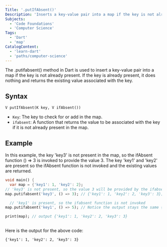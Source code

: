 ```yaml
---
Title: '.putIfAbsent()'
Description: 'Inserts a key-value pair into a map if the key is not already present.'
Subjects:
  - 'Code Foundations'
  - 'Computer Science'
Tags:
  - 'Dart'
  - 'map'
CatalogContent:
  - 'learn-dart'
  - 'paths/computer-science'
---
```


The .putifabsent() method in Dart is used to insert a key-value pair into a map if the key is not already present. If the key is already present, it does nothing and returns the existing value associated with the key.

## Syntax

```pseudo
V putIfAbsent(K key, V ifAbsent())
```

- `Key`: The key to check for or add in the map.
- `ifabsent`: A function that returns the value to be associated with the key if it is not already present in the map.

## Example

In this example, the key 'key3' is not present in the map, so the ifAbsent function () => 3 is invoked to provide the value 3. The key 'key1' and 'key2' are present so the ifAbsent function is not invoked and the existing values are returned.

```dart
void main() {
  var map = {'key1': 1, 'key2': 2};
// 'key3' is not present, so the value 3 will be provided by the ifabsent function
map.putifabsent('key3', () => 3); // {'key1': 1, 'key2': 2, 'key3': 3};

  // 'key1' is present, so the ifabsent function is not invoked
map.putifabsent('key1', () => 5); // Notice the output stays the same {'key1': 1, 'key2': 2, 'key3': 3};

print(map); // output {'key1': 1, 'key2': 2, 'key3': 3}
 
```

Here is the output for the above code:

```
{'key1': 1, 'key2': 2, 'key3': 3}
```
